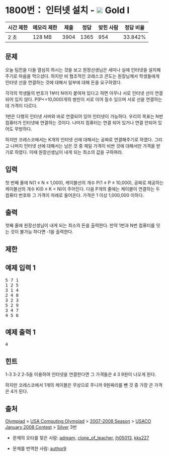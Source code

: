 # 1800번： 인터넷 설치 - <img src="https://static.solved.ac/tier_small/15.svg" style="height:20px" /> Gold I



| 시간 제한 | 메모리 제한 | 제출 | 정답 | 맞힌 사람 | 정답 비율 |
| --- | --- | --- | --- | --- | --- |
| 2 초 | 128 MB | 3904 | 1365 | 954 | 33.842% |
## 문제

오늘 팀전을 다들 열심히 하시는 것을 보고 원장선생님은 세미나 실에 인터넷을 설치해 주기로 마음을 먹으셨다. 하지만 비 협조적인 코레스코 콘도는 원장님께서 학생들에게 인터넷 선을 연결하는 것에 대해서 일부에 대해 돈을 요구하였다.

각각의 학생들의 번호가 1부터 N까지 붙여져 있다고 하면 아무나 서로 인터넷 선이 연결되어 있지 않다. P(P<=10,000)개의 쌍만이 서로 이어 질수 있으며 서로 선을 연결하는데 가격이 다르다.

1번은 다행히 인터넷 서버와 바로 연결되어 있어 인터넷이 가능하다. 우리의 목표는 N번 컴퓨터가 인터넷에 연결하는 것이다. 나머지 컴퓨터는 연결 되어 있거나 연결 안되어 있어도 무방하다.

하지만 코레스코에서는 K개의 인터넷 선에 대해서는 공짜로 연결해주기로 하였다. 그리고 나머지 인터넷 선에 대해서는 남은 것 중 제일 가격이 비싼 것에 대해서만 가격을 받기로 하였다. 이때 원장선생님이 내게 되는 최소의 값을 구하여라.

## 입력

첫 번째 줄에 N(1 ≤ N ≤ 1,000), 케이블선의 개수 P(1 ≤ P ≤ 10,000), 공짜로 제공하는 케이블선의 개수 K(0 ≤ K < N)이 주어진다. 다음 P개의 줄에는 케이블이 연결하는 두 컴퓨터 번호와 그 가격이 차례로 들어온다. 가격은 1 이상 1,000,000 이하다.

## 출력

첫째 줄에 원장선생님이 내게 되는 최소의 돈을 출력한다. 만약 1번과 N번 컴퓨터를 잇는 것이 불가능 하다면 -1을 출력한다.

## 제한

## 예제 입력 1

<pre>5 7 1
1 2 5
3 1 4
2 4 8
3 2 3
5 2 9
3 4 7
4 5 6</pre>
## 예제 출력 1

<pre>4</pre>
## 힌트

1-3 3-2 2-5을 이용하여 인터넷을 연결한다면 그 가격들은 4 3 9원이 나오게 된다.

하지만 코레스코에서 1개의 케이블은 무상으로 주니까 9원짜리를 뺀 것 중 가장 큰 가격은 4가 된다.

## 출처

[Olympiad](/category/2) > [USA Computing Olympiad](/category/106) > [2007-2008 Season](/category/146) > [USACO January 2008 Contest](/category/151) > [Silver](/category/detail/682) 3번

- 문제의 오타를 찾은 사람: [adream](/user/adream), [clone_of_teacher](/user/clone_of_teacher), [jh05013](/user/jh05013), [kks227](/user/kks227)

- 문제를 번역한 사람: [author9](/user/author9)